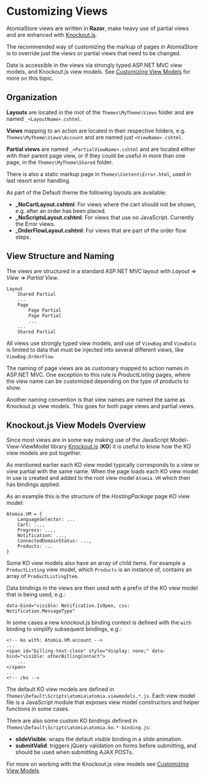 ﻿Customizing Views
=================

AtomiaStore views are written in **Razor**, make heavy use of partial views and are enhanced with [Knockout.js](http://www.knockoutjs.com).

The recommended way of customizing the markup of pages in AtomiaStore is to override just the views or partial views that need to be changed.

Data is accessible in the views via strongly typed ASP.NET MVC view models, and Knockout.js view models. See [Customizing View Models](customizing-view-models.md) for more on this topic.

Organization
------------

**Layouts** are located in the root of the `Themes\MyTheme\Views` folder and are named `_<LayoutName>.cshtml`.

**Views** mapping to an action are located in their respective folders, e.g. `Themes\MyTheme\Views\Account` and are named just `<ViewName>.cshtml`.

**Partial views** are named `_<PartialViewName>.cshtml` and are located either with their parent page view, or if they could be useful in more than one page, in the `Themes\MyTheme\Shared` folder.

There is also a static markup page in `Themes\Content\Error.html`, used in last resort error handling.

As part of the Default theme the following layouts are available:

* **_NoCartLayout.cshtml**: For views where the cart should not be shown, e.g. after an order has been placed.
* **_NoScriptsLayout.cshtml**: For views that use no JavaScript. Currently the Error views.
* **_OrderFlowLayout.cshtml**: For views that are part of the order flow steps.


View Structure and Naming
-------------------------

The views are structured in a standard ASP.NET MVC layout with *Layout => View => Partial View*.

    Layout
	    Shared Partial
	    ...
	    Page
		    Page Partial
		    Page Partial
		    ...
        ...
        Shared Partial

All views use strongly typed view models, and use of `ViewBag` and `ViewData` is limited to data that must be injected into several different views, like `ViewBag.OrderFlow`.

The naming of page views are as customary mapped to action names in ASP.NET MVC. One exception to this rule is *ProductListing* pages, where the view name can be customized depending on the type of products to show.

Another naming convention is that view names are named the same as Knockout.js view models. This goes for both page views and partial views.


Knockout.js View Models Overview
--------------------------------

Since most views are in some way making use of the JavaScript Model-View-ViewModel library [Knockout.js](http://www.knockoutjs.com) (**KO**) it is useful to know how the KO view models are put together.

As mentioned earlier each KO view model typically corresponds to a view or view partial with the same name. When the page loads each KO view model in use is created and added to the root view model `Atomia.VM` which then has bindings applied.

As an example this is the structure of the *HostingPackage* page KO view model:

    Atomia.VM = {
	    LanguageSelector: ...
        Cart: ...,
        Progress: ...,	
        Notification: ...,
	    ConnectedDomainStatus: ...,
        Products: ...
    }

Some KO view models also have an array of child items. For example a `ProductListing` view model, which `Products` is an instance of, contains an array of `ProductListingItem`.

Data bindings in the views are then used with a prefix of the KO view model that is being used, e.g.:

    data-bind="visible: Notification.IsOpen, css: Notification.MessageType"

In some cases a new knockout.js binding context is defined with the `with` binding to simplify subsequent bindings, e.g.:

    <!-- ko with: Atomia.VM.account -->
    ...
    <span id="billing-text-close" style="display: none;" data-bind="visible: otherBillingContact">
        ...
    </span>
    ...
    <!-- /ko -->
    

The default KO view models are defined in `Themes\Default\Scripts\atomia\atomia.viewmodels.*.js`. Each view model file is a JavaScript module that exposes view model constructors and helper functions in some cases.

There are also some custom KO bindings defined in  `Themes\Default\Scripts\atomia\atomia.ko.*-binding.js`:

* **slideVisible**: wraps the default *visible* binding in a slide animation.
* **submitValid**: triggers jQuery validation on forms before submitting, and should be used when submitting AJAX POSTs.

For more on working with the Knockout.js view models see [Customizing View Models](customizing-view-models.md).